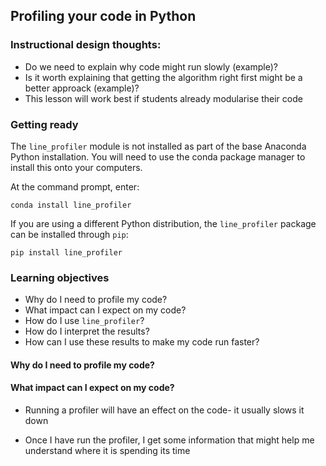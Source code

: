 ## Profiling your code in Python

### Instructional design thoughts:
* Do we need to explain why code might run slowly (example)?
* Is it worth explaining that getting the algorithm right first might be a better approack (example)?
* This lesson will work best if students already modularise their code

### Getting ready
The `line_profiler` module is not installed as part of the base Anaconda Python installation. You will need to use the conda package manager to install this onto your computers.

At the command prompt, enter:

`conda install line_profiler`

If you are using a different Python distribution, the `line_profiler` package can be installed through `pip`:

`pip install line_profiler`

### Learning objectives
* Why do I need to profile my code?
* What impact can I expect on my code?
* How do I use `line_profiler`?
* How do I interpret the results?
* How can I use these results to make my code run faster?

#### Why do I need to profile my code?

#### What impact can I expect on my code?
 * Running a profiler will have an effect on the code- it usually slows it down

 * Once I have run the profiler, I get some information that might help me understand where it is spending its time

  
